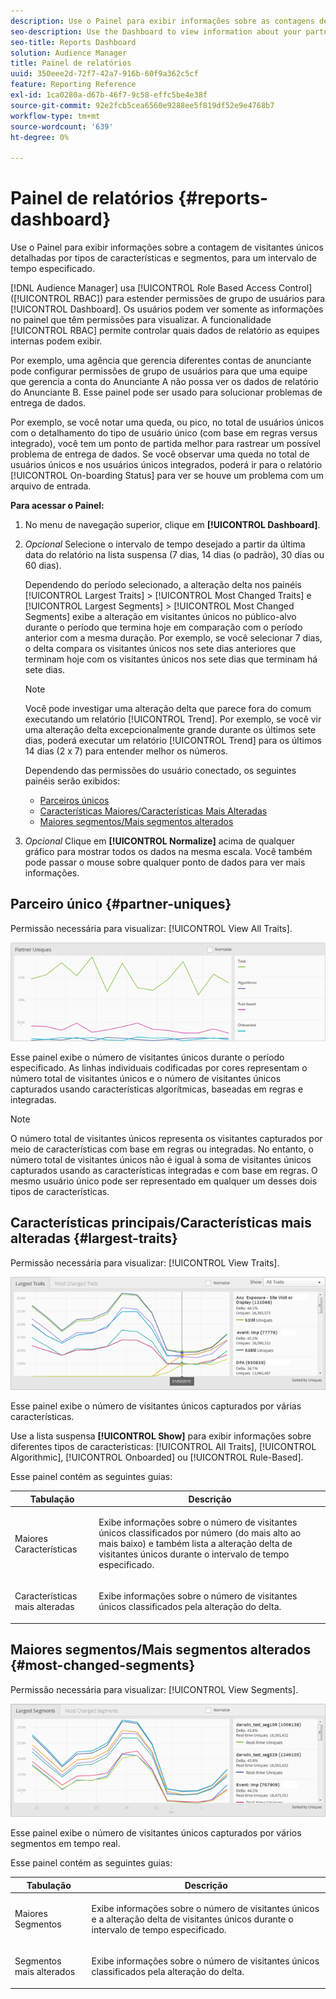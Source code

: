 ```yaml
---
description: Use o Painel para exibir informações sobre as contagens de visitantes únicos de seus parceiros detalhadas por tipos de características e segmentos para um intervalo de tempo especificado.
seo-description: Use the Dashboard to view information about your partners' unique visitor counts broken down by trait types and segments for a specified time frame.
seo-title: Reports Dashboard
solution: Audience Manager
title: Painel de relatórios
uuid: 350eee2d-72f7-42a7-916b-60f9a362c5cf
feature: Reporting Reference
exl-id: 1ca0280a-d67b-46f7-9c58-effc5be4e38f
source-git-commit: 92e2fcb5cea6560e9288ee5f819df52e9e4768b7
workflow-type: tm+mt
source-wordcount: '639'
ht-degree: 0%

---
```


# Painel de relatórios {#reports-dashboard}

Use o Painel para exibir informações sobre a contagem de visitantes únicos detalhadas por tipos de características e segmentos, para um intervalo de tempo especificado.

<!-- 

c_dashboard.xml

 -->

[!DNL Audience Manager] usa [!UICONTROL Role Based Access Control] ([!UICONTROL RBAC]) para estender permissões de grupo de usuários para [!UICONTROL Dashboard]. Os usuários podem ver somente as informações no painel que têm permissões para visualizar. A funcionalidade [!UICONTROL RBAC] permite controlar quais dados de relatório as equipes internas podem exibir.

Por exemplo, uma agência que gerencia diferentes contas de anunciante pode configurar permissões de grupo de usuários para que uma equipe que gerencia a conta do Anunciante A não possa ver os dados de relatório do Anunciante B. Esse painel pode ser usado para solucionar problemas de entrega de dados.

Por exemplo, se você notar uma queda, ou pico, no total de usuários únicos com o detalhamento do tipo de usuário único (com base em regras versus integrado), você tem um ponto de partida melhor para rastrear um possível problema de entrega de dados. Se você observar uma queda no total de usuários únicos e nos usuários únicos integrados, poderá ir para o relatório [!UICONTROL On-boarding Status] para ver se houve um problema com um arquivo de entrada.

**Para acessar o Painel:**

1. No menu de navegação superior, clique em **[!UICONTROL Dashboard]**.
2. *Opcional* Selecione o intervalo de tempo desejado a partir da última data do relatório na lista suspensa (7 dias, 14 dias (o padrão), 30 dias ou 60 dias).

   Dependendo do período selecionado, a alteração delta nos painéis [!UICONTROL Largest Traits] > [!UICONTROL Most Changed Traits] e [!UICONTROL Largest Segments] > [!UICONTROL Most Changed Segments] exibe a alteração em visitantes únicos no público-alvo durante o período que termina hoje em comparação com o período anterior com a mesma duração. Por exemplo, se você selecionar 7 dias, o delta compara os visitantes únicos nos sete dias anteriores que terminam hoje com os visitantes únicos nos sete dias que terminam há sete dias.

   >[!NOTE]
   >
   >Você pode investigar uma alteração delta que parece fora do comum executando um relatório [!UICONTROL Trend]. Por exemplo, se você vir uma alteração delta excepcionalmente grande durante os últimos sete dias, poderá executar um relatório [!UICONTROL Trend] para os últimos 14 dias (2 x 7) para entender melhor os números.

   Dependendo das permissões do usuário conectado, os seguintes painéis serão exibidos:

   * [Parceiros únicos](../reporting/reports-dashboard.md#partner-uniques)
   * [Características Maiores/Características Mais Alteradas](../reporting/reports-dashboard.md#largest-traits)
   * [Maiores segmentos/Mais segmentos alterados](../reporting/reports-dashboard.md#most-changed-segments)

3. *Opcional* Clique em **[!UICONTROL Normalize]** acima de qualquer gráfico para mostrar todos os dados na mesma escala. Você também pode passar o mouse sobre qualquer ponto de dados para ver mais informações.

## Parceiro único {#partner-uniques}

Permissão necessária para visualizar: [!UICONTROL View All Traits].

![](assets/partner_uniques.png)

Esse painel exibe o número de visitantes únicos durante o período especificado. As linhas individuais codificadas por cores representam o número total de visitantes únicos e o número de visitantes únicos capturados usando características algorítmicas, baseadas em regras e integradas.

>[!NOTE]
>
>O número total de visitantes únicos representa os visitantes capturados por meio de características com base em regras ou integradas. No entanto, o número total de visitantes únicos não é igual à soma de visitantes únicos capturados usando as características integradas e com base em regras. O mesmo usuário único pode ser representado em qualquer um desses dois tipos de características.

## Características principais/Características mais alteradas {#largest-traits}

Permissão necessária para visualizar: [!UICONTROL View Traits].

![](assets/largest_traits.png)

Esse painel exibe o número de visitantes únicos capturados por várias características.

Use a lista suspensa **[!UICONTROL Show]** para exibir informações sobre diferentes tipos de características: [!UICONTROL All Traits], [!UICONTROL Algorithmic], [!UICONTROL Onboarded] ou [!UICONTROL Rule-Based].

Esse painel contém as seguintes guias:

<table id="table_DA48BDEB4E0143BEA4EB85AC26FF6AE3"> 
 <thead> 
  <tr> 
   <th colname="col1" class="entry"> Tabulação </th> 
   <th colname="col2" class="entry"> Descrição </th> 
  </tr> 
 </thead>
 <tbody> 
  <tr> 
   <td colname="col1"> <p><span class="wintitle"> Maiores Características</span> </p> </td> 
   <td colname="col2"> <p>Exibe informações sobre o número de visitantes únicos classificados por número (do mais alto ao mais baixo) e também lista a alteração delta de visitantes únicos durante o intervalo de tempo especificado. </p> </td> 
  </tr> 
  <tr> 
   <td colname="col1"> <p><span class="wintitle"> Características mais alteradas</span> </p> </td> 
   <td colname="col2"> <p>Exibe informações sobre o número de visitantes únicos classificados pela alteração do delta. </p> </td> 
  </tr> 
 </tbody> 
</table>

## Maiores segmentos/Mais segmentos alterados {#most-changed-segments}

Permissão necessária para visualizar: [!UICONTROL View Segments].

![](assets/largest_segments.png)

Esse painel exibe o número de visitantes únicos capturados por vários segmentos em tempo real.

Esse painel contém as seguintes guias:

<table id="table_8E22E0579FA74C5A86CC40B40B2548BE"> 
 <thead> 
  <tr> 
   <th colname="col1" class="entry"> Tabulação </th> 
   <th colname="col2" class="entry"> Descrição </th> 
  </tr> 
 </thead>
 <tbody> 
  <tr> 
   <td colname="col1"> <p><span class="wintitle"> Maiores Segmentos</span> </p> </td> 
   <td colname="col2"> <p>Exibe informações sobre o número de visitantes únicos e a alteração delta de visitantes únicos durante o intervalo de tempo especificado. </p> </td> 
  </tr> 
  <tr> 
   <td colname="col1"> <p><span class="wintitle"> Segmentos mais alterados</span> </p> </td> 
   <td colname="col2"> <p>Exibe informações sobre o número de visitantes únicos classificados pela alteração do delta. </p> </td> 
  </tr> 
 </tbody> 
</table>
